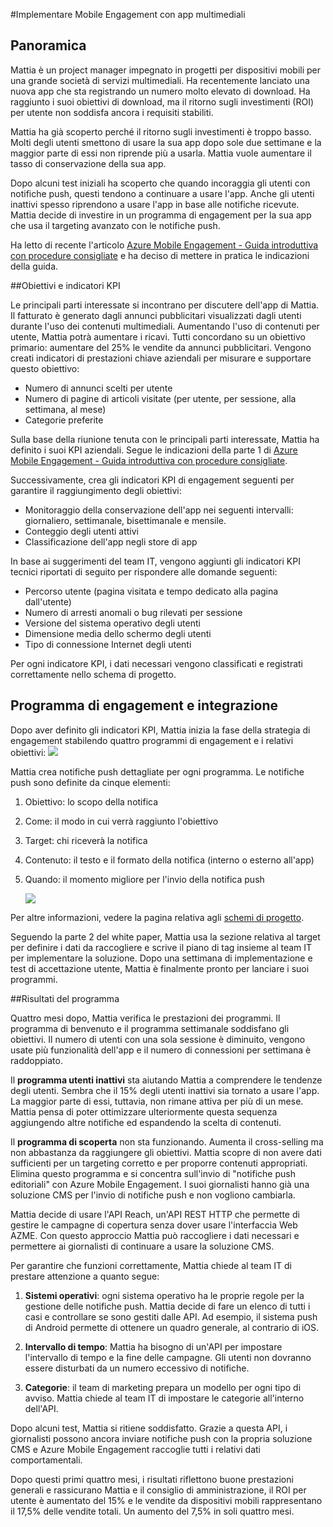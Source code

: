 <properties 
	pageTitle="Implementazione di Azure Mobile Engagement per app multimediali"
	description="Scenario di app multimediali per l'implementazione di Azure Mobile Engagement" 
	services="mobile-engagement" 
	documentationCenter="mobile" 
	authors="piyushjo"
	manager="dwrede"
	editor=""/>

<tags
	ms.service="mobile-engagement"
	ms.devlang="na"
	ms.topic="article"
	ms.tgt_pltfrm="mobile-multiple"
	ms.workload="mobile" 
	ms.date="02/29/2016"
	ms.author="piyushjo"/>

#Implementare Mobile Engagement con app multimediali

## Panoramica

Mattia è un project manager impegnato in progetti per dispositivi mobili per una grande società di servizi multimediali. Ha recentemente lanciato una nuova app che sta registrando un numero molto elevato di download. Ha raggiunto i suoi obiettivi di download, ma il ritorno sugli investimenti (ROI) per utente non soddisfa ancora i requisiti stabiliti.

Mattia ha già scoperto perché il ritorno sugli investimenti è troppo basso. Molti degli utenti smettono di usare la sua app dopo sole due settimane e la maggior parte di essi non riprende più a usarla. Mattia vuole aumentare il tasso di conservazione della sua app.

Dopo alcuni test iniziali ha scoperto che quando incoraggia gli utenti con notifiche push, questi tendono a continuare a usare l'app. Anche gli utenti inattivi spesso riprendono a usare l'app in base alle notifiche ricevute. Mattia decide di investire in un programma di engagement per la sua app che usa il targeting avanzato con le notifiche push.

Ha letto di recente l'articolo [Azure Mobile Engagement - Guida introduttiva con procedure consigliate](mobile-engagement-getting-started-best-practices.md) e ha deciso di mettere in pratica le indicazioni della guida.

##Obiettivi e indicatori KPI

Le principali parti interessate si incontrano per discutere dell'app di Mattia. Il fatturato è generato dagli annunci pubblicitari visualizzati dagli utenti durante l'uso dei contenuti multimediali. Aumentando l'uso di contenuti per utente, Mattia potrà aumentare i ricavi. Tutti concordano su un obiettivo primario: aumentare del 25% le vendite da annunci pubblicitari. Vengono creati indicatori di prestazioni chiave aziendali per misurare e supportare questo obiettivo:

* Numero di annunci scelti per utente
* Numero di pagine di articoli visitate (per utente, per sessione, alla settimana, al mese)
* Categorie preferite

Sulla base della riunione tenuta con le principali parti interessate, Mattia ha definito i suoi KPI aziendali. Segue le indicazioni della parte 1 di [Azure Mobile Engagement - Guida introduttiva con procedure consigliate](mobile-engagement-getting-started-best-practices.md).

Successivamente, crea gli indicatori KPI di engagement seguenti per garantire il raggiungimento degli obiettivi:

* Monitoraggio della conservazione dell'app nei seguenti intervalli: giornaliero, settimanale, bisettimanale e mensile.
* Conteggio degli utenti attivi
* Classificazione dell'app negli store di app

In base ai suggerimenti del team IT, vengono aggiunti gli indicatori KPI tecnici riportati di seguito per rispondere alle domande seguenti:

* Percorso utente (pagina visitata e tempo dedicato alla pagina dall'utente)
* Numero di arresti anomali o bug rilevati per sessione
* Versione del sistema operativo degli utenti
* Dimensione media dello schermo degli utenti
* Tipo di connessione Internet degli utenti

Per ogni indicatore KPI, i dati necessari vengono classificati e registrati correttamente nello schema di progetto.

## Programma di engagement e integrazione

Dopo aver definito gli indicatori KPI, Mattia inizia la fase della strategia di engagement stabilendo quattro programmi di engagement e i relativi obiettivi: ![][1]

Mattia crea notifiche push dettagliate per ogni programma. Le notifiche push sono definite da cinque elementi:

1. Obiettivo: lo scopo della notifica
2. Come: il modo in cui verrà raggiunto l'obiettivo
3. Target: chi riceverà la notifica
4. Contenuto: il testo e il formato della notifica (interno o esterno all'app)
5. Quando: il momento migliore per l'invio della notifica push

	![][2]

Per altre informazioni, vedere la pagina relativa agli [schemi di progetto](https://github.com/Azure/azure-mobile-engagement-samples/tree/master/Playbooks).

Seguendo la parte 2 del white paper, Mattia usa la sezione relativa al target per definire i dati da raccogliere e scrive il piano di tag insieme al team IT per implementare la soluzione. Dopo una settimana di implementazione e test di accettazione utente, Mattia è finalmente pronto per lanciare i suoi programmi.

##Risultati del programma

Quattro mesi dopo, Mattia verifica le prestazioni dei programmi. Il programma di benvenuto e il programma settimanale soddisfano gli obiettivi. Il numero di utenti con una sola sessione è diminuito, vengono usate più funzionalità dell'app e il numero di connessioni per settimana è raddoppiato.

Il **programma utenti inattivi** sta aiutando Mattia a comprendere le tendenze degli utenti. Sembra che il 15% degli utenti inattivi sia tornato a usare l'app. La maggior parte di essi, tuttavia, non rimane attiva per più di un mese. Mattia pensa di poter ottimizzare ulteriormente questa sequenza aggiungendo altre notifiche ed espandendo la scelta di contenuti.

Il **programma di scoperta** non sta funzionando. Aumenta il cross-selling ma non abbastanza da raggiungere gli obiettivi. Mattia scopre di non avere dati sufficienti per un targeting corretto e per proporre contenuti appropriati. Elimina questo programma e si concentra sull'invio di "notifiche push editoriali" con Azure Mobile Engagement. I suoi giornalisti hanno già una soluzione CMS per l'invio di notifiche push e non vogliono cambiarla.

Mattia decide di usare l'API Reach, un'API REST HTTP che permette di gestire le campagne di copertura senza dover usare l'interfaccia Web AZME. Con questo approccio Mattia può raccogliere i dati necessari e permettere ai giornalisti di continuare a usare la soluzione CMS.

Per garantire che funzioni correttamente, Mattia chiede al team IT di prestare attenzione a quanto segue:

1. **Sistemi operativi**: ogni sistema operativo ha le proprie regole per la gestione delle notifiche push. Mattia decide di fare un elenco di tutti i casi e controllare se sono gestiti dalle API. Ad esempio, il sistema push di Android permette di ottenere un quadro generale, al contrario di iOS.

2. **Intervallo di tempo**: Mattia ha bisogno di un'API per impostare l'intervallo di tempo e la fine delle campagne. Gli utenti non dovranno essere disturbati da un numero eccessivo di notifiche.

3. **Categorie**: il team di marketing prepara un modello per ogni tipo di avviso. Mattia chiede al team IT di impostare le categorie all'interno dell'API.

Dopo alcuni test, Mattia si ritiene soddisfatto. Grazie a questa API, i giornalisti possono ancora inviare notifiche push con la propria soluzione CMS e Azure Mobile Engagement raccoglie tutti i relativi dati comportamentali.

Dopo questi primi quattro mesi, i risultati riflettono buone prestazioni generali e rassicurano Mattia e il consiglio di amministrazione, il ROI per utente è aumentato del 15% e le vendite da dispositivi mobili rappresentano il 17,5% delle vendite totali. Un aumento del 7,5% in soli quattro mesi.

<!--Image references-->
[1]: ./media/mobile-engagement-media-scenario/engagement-strategy.png
[2]: ./media/mobile-engagement-media-scenario/push-scenarios.png

<!--Link references-->
[Media Playbook link]: https://github.com/Azure/azure-mobile-engagement-samples/tree/master/Playbooks

<!---HONumber=AcomDC_0302_2016-->